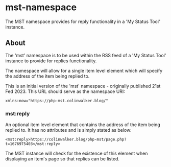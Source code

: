 # mst-namespace
The MST namespace provides for reply functionality in a 'My Status Tool' instance.

## About
						
The 'mst' namespace is to be used within the RSS feed of a 'My Status Tool' instance to provide for replies functionality.

The namespace will allow for a single item level element which will specify the address of the item being replied to.

This is an initial version of the 'mst' namespace - originally published 21st Fed 2023. This URL should serve as the namespace URI:

```
xmlns:now="https://php-mst.colinwalker.blog/"
```

### mst:reply

An optional item level element that contains the address of the item being replied to. It has no attributes and is simply stated as below:
						
```
<mst:reply>https://colinwalker.blog/php-mst/page.php?t=1676975403</mst:reply>
```

The MST instance will check for the existence of this element when displaying an item's page so that replies can be listed.
